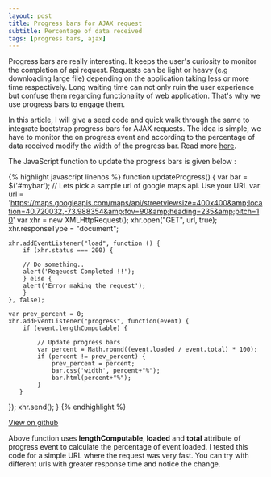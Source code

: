 ```yaml
---
layout: post
title: Progress bars for AJAX request
subtitle: Percentage of data received
tags: [progress bars, ajax]
---
```


Progress bars are really interesting. It keeps the user's curiosity to monitor the completion of api request. Requests can be light or heavy (e.g downloading large file) depending on the application taking less or more time respectively. Long waiting time can not only ruin the user experience but confuse them regarding functionality of web application. That's why we use progress bars to engage them.

In this article, I will give a seed code and quick walk through the same to integrate bootstrap progress bars for AJAX requests. The idea is simple, we have to monitor the on progress event and according to the percentage of data received modify the width of the progress bar. Read more <a href="https://developer.chrome.com/native-client/devguide/coding/progress-events" target="_blank">here</a>.

The JavaScript function to update the progress bars is given below :

{% highlight javascript linenos %}
function updateProgress() {
    var bar = $('#mybar');
    // Lets pick a sample url of google maps api. Use your URL
    var url = 'https://maps.googleapis.com/maps/api/streetviewsize=400x400&amp;location=40.720032,-73.988354&amp;fov=90&amp;heading=235&amp;pitch=10'
    var xhr = new XMLHttpRequest();
    xhr.open("GET", url, true);
    xhr.responseType = "document";

    xhr.addEventListener("load", function () {
        if (xhr.status === 200) {

        // Do something..
        alert('Reqeuest Completed !!');
        } else {
        alert('Error making the request');
        }
    }, false);

    var prev_percent = 0;
    xhr.addEventListener("progress", function(event) {
        if (event.lengthComputable) {

            // Update progress bars
            var percent = Math.round((event.loaded / event.total) * 100);
            if (percent != prev_percent) {
                prev_percent = percent;
                bar.css('width', percent+"%");
                bar.html(percent+"%");
            }
       }
   });
   xhr.send();
}
{% endhighlight %}

<a href="https://github.com/tarun91vas/Progress-bars-AJAX" target="_blank">View on github</a>

Above function uses  <strong>lengthComputable</strong>,<strong> loaded</strong> and <strong>total</strong> attribute of progress event to calculate the percentage of event loaded. I tested this code for a simple URL where the request was very fast. You can try with different urls with greater response time and notice the change.




